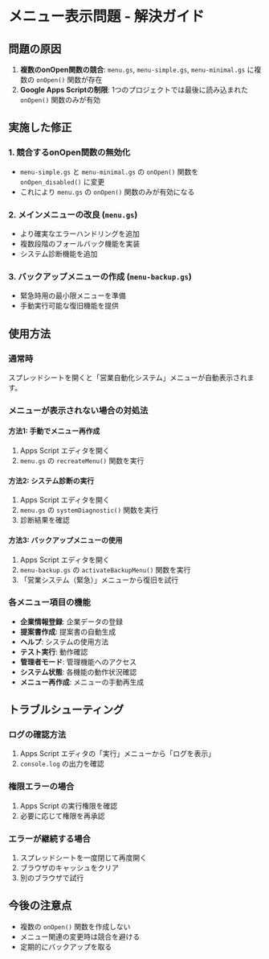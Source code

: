 # メニュー表示問題 - 解決ガイド

## 問題の原因
1. **複数のonOpen関数の競合**: `menu.gs`, `menu-simple.gs`, `menu-minimal.gs` に複数の `onOpen()` 関数が存在
2. **Google Apps Scriptの制限**: 1つのプロジェクトでは最後に読み込まれた `onOpen()` 関数のみが有効

## 実施した修正

### 1. 競合するonOpen関数の無効化
- `menu-simple.gs` と `menu-minimal.gs` の `onOpen()` 関数を `onOpen_disabled()` に変更
- これにより `menu.gs` の `onOpen()` 関数のみが有効になる

### 2. メインメニューの改良 (`menu.gs`)
- より確実なエラーハンドリングを追加
- 複数段階のフォールバック機能を実装
- システム診断機能を追加

### 3. バックアップメニューの作成 (`menu-backup.gs`)
- 緊急時用の最小限メニューを準備
- 手動実行可能な復旧機能を提供

## 使用方法

### 通常時
スプレッドシートを開くと「営業自動化システム」メニューが自動表示されます。

### メニューが表示されない場合の対処法

#### 方法1: 手動でメニュー再作成
1. Apps Script エディタを開く
2. `menu.gs` の `recreateMenu()` 関数を実行

#### 方法2: システム診断の実行
1. Apps Script エディタを開く
2. `menu.gs` の `systemDiagnostic()` 関数を実行
3. 診断結果を確認

#### 方法3: バックアップメニューの使用
1. Apps Script エディタを開く
2. `menu-backup.gs` の `activateBackupMenu()` 関数を実行
3. 「営業システム（緊急）」メニューから復旧を試行

### 各メニュー項目の機能
- **企業情報登録**: 企業データの登録
- **提案書作成**: 提案書の自動生成
- **ヘルプ**: システムの使用方法
- **テスト実行**: 動作確認
- **管理者モード**: 管理機能へのアクセス
- **システム状態**: 各機能の動作状況確認
- **メニュー再作成**: メニューの手動再生成

## トラブルシューティング

### ログの確認方法
1. Apps Script エディタの「実行」メニューから「ログを表示」
2. `console.log` の出力を確認

### 権限エラーの場合
1. Apps Script の実行権限を確認
2. 必要に応じて権限を再承認

### エラーが継続する場合
1. スプレッドシートを一度閉じて再度開く
2. ブラウザのキャッシュをクリア
3. 別のブラウザで試行

## 今後の注意点
- 複数の `onOpen()` 関数を作成しない
- メニュー関連の変更時は競合を避ける
- 定期的にバックアップを取る
